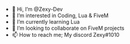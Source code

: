 - 👋 Hi, I’m @Zexy-Dev
- 👀 I’m interested in Coding, Lua & FiveM
- 🌱 I’m currently learning Lua
- 💞️ I’m looking to collaborate on FiveM projects
- 📫 How to reach me; My discord Zexy#1010

<!---
Zexy-Dev/Zexy-Dev is a ✨ special ✨ repository because its `README.md` (this file) appears on your GitHub profile.
You can click the Preview link to take a look at your changes.
--->
